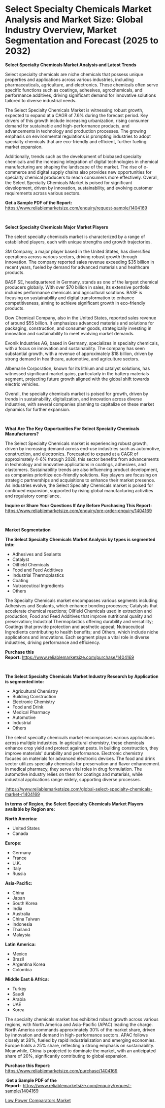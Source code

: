 <p><h1>Select Specialty Chemicals Market Analysis and Market Size: Global Industry Overview, Market Segmentation and Forecast (2025 to 2032)</h1></p><p><strong>Select Specialty Chemicals Market Analysis and Latest Trends</strong></p>
<p><p>Select specialty chemicals are niche chemicals that possess unique properties and applications across various industries, including pharmaceuticals, agriculture, and electronics. These chemicals often serve specific functions such as coatings, adhesives, agrochemicals, and performance additives, driving significant demand for innovative solutions tailored to diverse industrial needs.</p><p>The Select Specialty Chemicals Market is witnessing robust growth, expected to expand at a CAGR of 7.6% during the forecast period. Key drivers of this growth include increasing urbanization, rising consumer demand for sustainable and high-performance products, and advancements in technology and production processes. The growing emphasis on environmental regulations is prompting industries to adopt specialty chemicals that are eco-friendly and efficient, further fueling market expansion.</p><p>Additionally, trends such as the development of biobased specialty chemicals and the increasing integration of digital technologies in chemical manufacturing are shaping the landscape of the market. The rise of e-commerce and digital supply chains also provides new opportunities for specialty chemical producers to reach consumers more effectively. Overall, the Select Specialty Chemicals Market is poised for significant development, driven by innovation, sustainability, and evolving customer requirements across various sectors.</p></p>
<p><strong>Get a Sample PDF of the Report:&nbsp;</strong> <a href="https://www.reliablemarketsize.com/enquiry/request-sample/1404169?utm_campaign=1991&utm_medium=2&utm_source=Github&utm_content=ia&utm_term=13012025&utm_id=select-specialty-chemicals">https://www.reliablemarketsize.com/enquiry/request-sample/1404169</a></p>
<p>&nbsp;</p>
<p><strong>Select Specialty Chemicals Major Market Players</strong></p>
<p><p>The select specialty chemicals market is characterized by a range of established players, each with unique strengths and growth trajectories. </p><p>3M Company, a major player based in the United States, has diversified operations across various sectors, driving robust growth through innovation. The company reported sales revenue exceeding $35 billion in recent years, fueled by demand for advanced materials and healthcare products.</p><p>BASF SE, headquartered in Germany, stands as one of the largest chemical producers globally. With over $70 billion in sales, its extensive portfolio includes performance chemicals and agricultural solutions. BASF is focusing on sustainability and digital transformation to enhance competitiveness, aiming to achieve significant growth in eco-friendly products.</p><p>Dow Chemical Company, also in the United States, reported sales revenue of around $55 billion. It emphasizes advanced materials and solutions for packaging, construction, and consumer goods, strategically investing in innovation and sustainability to meet evolving market demands.</p><p>Evonik Industries AG, based in Germany, specializes in specialty chemicals, with a focus on innovation and sustainability. The company has seen substantial growth, with a revenue of approximately $18 billion, driven by strong demand in healthcare, automotive, and agriculture sectors.</p><p>Albemarle Corporation, known for its lithium and catalyst solutions, has witnessed significant market gains, particularly in the battery materials segment, projecting future growth aligned with the global shift towards electric vehicles.</p><p>Overall, the specialty chemicals market is poised for growth, driven by trends in sustainability, digitalization, and innovation across diverse industries, with several companies planning to capitalize on these market dynamics for further expansion.</p></p>
<p>&nbsp;</p>
<p><strong>What Are The Key Opportunities For Select Specialty Chemicals Manufacturers?</strong></p>
<p><p>The Select Specialty Chemicals market is experiencing robust growth, driven by increasing demand across end-use industries such as automotive, construction, and electronics. Forecasted to expand at a CAGR of approximately 4-6% through 2028, this sector benefits from advancements in technology and innovative applications in coatings, adhesives, and elastomers. Sustainability trends are also influencing product development, as companies prioritize eco-friendly solutions. Key players are focusing on strategic partnerships and acquisitions to enhance their market presence. As industries evolve, the Select Specialty Chemicals market is poised for continued expansion, supported by rising global manufacturing activities and regulatory compliance.</p></p>
<p><strong>Inquire or Share Your Questions If Any Before Purchasing This Report:</strong> <a href="https://www.reliablemarketsize.com/enquiry/pre-order-enquiry/1404169?utm_campaign=1991&utm_medium=2&utm_source=Github&utm_content=ia&utm_term=13012025&utm_id=select-specialty-chemicals">https://www.reliablemarketsize.com/enquiry/pre-order-enquiry/1404169</a></p>
<p>&nbsp;</p>
<p><strong>Market Segmentation</strong></p>
<p><strong>The Select Specialty Chemicals Market Analysis by types is segmented into:</strong></p>
<p><ul><li>Adhesives and Sealants</li><li>Catalyst</li><li>Oilfield Chemicals</li><li>Food and Feed Additives</li><li>Industrial Thermoplastics</li><li>Coating</li><li>Nutraceutical Ingredients</li><li>Others</li></ul></p>
<p><p>The Specialty Chemicals market encompasses various segments including Adhesives and Sealants, which enhance bonding processes; Catalysts that accelerate chemical reactions; Oilfield Chemicals used in extraction and production; Food and Feed Additives that improve nutritional quality and preservation; Industrial Thermoplastics offering durability and versatility; Coatings that provide protection and aesthetic appeal; Nutraceutical Ingredients contributing to health benefits; and Others, which include niche applications and innovations. Each segment plays a vital role in diverse industries, driving performance and efficiency.</p></p>
<p><strong>Purchase this Report:&nbsp;</strong><a href="https://www.reliablemarketsize.com/purchase/1404169?utm_campaign=1991&utm_medium=2&utm_source=Github&utm_content=ia&utm_term=13012025&utm_id=select-specialty-chemicals">https://www.reliablemarketsize.com/purchase/1404169</a></p>
<p>&nbsp;</p>
<p><strong>The Select Specialty Chemicals Market Industry Research by Application is segmented into:</strong></p>
<p><ul><li>Agricultural Chemistry</li><li>Building Construction</li><li>Electronic Chemistry</li><li>Food and Drink</li><li>Medical Pharmacy</li><li>Automotive</li><li>Industrial</li><li>Others</li></ul></p>
<p><p>The select specialty chemicals market encompasses various applications across multiple industries. In agricultural chemistry, these chemicals enhance crop yield and protect against pests. In building construction, they improve materials' durability and performance. Electronic chemistry focuses on materials for advanced electronic devices. The food and drink sector utilizes specialty chemicals for preservation and flavor enhancement. In medical pharmacy, they serve vital roles in drug formulation. The automotive industry relies on them for coatings and materials, while industrial applications range widely, supporting diverse processes.</p></p>
<p><a href="https://www.reliablemarketsize.com/global-select-specialty-chemicals-market-r1404169?utm_campaign=1991&utm_medium=2&utm_source=Github&utm_content=ia&utm_term=13012025&utm_id=select-specialty-chemicals">&nbsp;https://www.reliablemarketsize.com/global-select-specialty-chemicals-market-r1404169</a></p>
<p><strong>In terms of Region, the Select Specialty Chemicals Market Players available by Region are:</strong></p>
<p>
    <p> <strong> North America: </strong>
        <ul>
            <li>United States</li>
            <li>Canada</li>
        </ul>
        </p> 
    <p> <strong> Europe: </strong>
        <ul>
            <li>Germany</li>
            <li>France</li>
            <li>U.K.</li>
            <li>Italy</li>
            <li>Russia</li>
        </ul>
        </p> 
    <p> <strong> Asia-Pacific: </strong>
        <ul>
            <li>China</li>
            <li>Japan</li>
            <li>South Korea</li>
            <li>India</li>
            <li>Australia</li>
            <li>China Taiwan</li>
            <li>Indonesia</li>
            <li>Thailand</li>
            <li>Malaysia</li>
        </ul>
        </p> 
    <p> <strong> Latin America: </strong>
        <ul>
            <li>Mexico</li>
            <li>Brazil</li>
            <li>Argentina Korea</li>
            <li>Colombia</li>
        </ul>
        </p> 
    <p> <strong> Middle East & Africa: </strong>
        <ul>
            <li>Turkey</li>
            <li>Saudi</li>
            <li>Arabia</li>
            <li>UAE</li>
            <li>Korea</li>
        </ul>
    </p>
    </p>
<p><p>The specialty chemicals market has exhibited robust growth across various regions, with North America and Asia-Pacific (APAC) leading the charge. North America commands approximately 30% of the market share, driven by innovation and demand in high-performance sectors. APAC follows closely at 28%, fueled by rapid industrialization and emerging economies. Europe holds a 25% share, reflecting a strong emphasis on sustainability. Meanwhile, China is projected to dominate the market, with an anticipated share of 20%, significantly contributing to global expansion.</p></p>
<p><strong>Purchase this Report: </strong><a href="https://www.reliablemarketsize.com/purchase/1404169?utm_campaign=1991&utm_medium=2&utm_source=Github&utm_content=ia&utm_term=13012025&utm_id=select-specialty-chemicals">https://www.reliablemarketsize.com/purchase/1404169</a></p>
<p>&nbsp;<strong>Get a Sample PDF of the Report:&nbsp;&nbsp;</strong><a href="https://www.reliablemarketsize.com/enquiry/request-sample/1404169?utm_campaign=1991&utm_medium=2&utm_source=Github&utm_content=ia&utm_term=13012025&utm_id=select-specialty-chemicals">https://www.reliablemarketsize.com/enquiry/request-sample/1404169</a></p>
<p><strong></strong></p>
<p><p><a href="https://github.com/YashRP12/Market-Research-Report-List-6/blob/main/low-power-comparators-market.md?utm_campaign=1991&utm_medium=2&utm_source=Github&utm_content=ia&utm_term=13012025&utm_id=select-specialty-chemicals">Low Power Comparators Market</a></p></p>